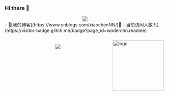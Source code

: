 ### Hi there 👋
<!-- 敲代码的图片 -->

<div align="center" ><img order-radius="100px" src="https://cdn.jsdelivr.net/gh/sun0225SUN/photos/images/202108300019556.gif"/></div>
<div align ="left">
- 🚩[我的博客](https://www.cnblogs.com/xiaochenNN/)🚩   
- 当前访问人数 ![](https://visitor-badge.glitch.me/badge?page_id=woderchn.readme)
</div>
<br>
<img src="https://github-readme-stats.vercel.app/api?username=Wonderchn&show_icons=true" alt="logo" height="160" align="right" style="margin: 5px; margin-bottom: 20px;" />
</br>

<!-- 贪吃蛇代码贡献图 -->
<div align="center"><img src="https://cdn.jsdelivr.net/gh/sun0225SUN/sun0225SUN/contribution-snake/github-contribution-grid-snake.svg" /></div>
